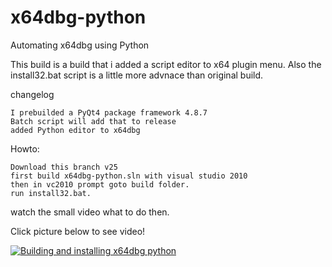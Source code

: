 # x64dbg-python
Automating x64dbg using Python


This build is a build that i added a script editor to x64 plugin menu.
Also the install32.bat script is a little more advnace than original build.

changelog
```
I prebuilded a PyQt4 package framework 4.8.7
Batch script will add that to release
added Python editor to x64dbg
```

Howto:
```
Download this branch v25
first build x64dbg-python.sln with visual studio 2010
then in vc2010 prompt goto build folder.
run install32.bat.
```

watch the small video what to do then.

Click picture below to see video!

[![Building and installing x64dbg python](http://i.imgur.com/dfk6QSm.png)](https://www.youtube.com/watch?t=4&v=Kq79-DqoUXo "Building and installing x64dbg python")